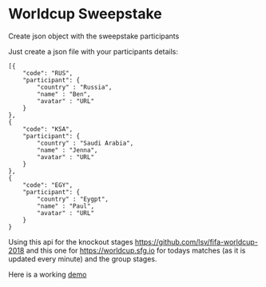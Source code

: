 # Worldcup Sweepstake

Create json object with the sweepstake participants

Just create a json file with your participants details:

````
[{
    "code": "RUS",
    "participant": {
        "country" : "Russia",
    	"name" : "Ben",
    	"avatar" : "URL"
    }
},
{
    "code": "KSA",
    "participant": {
        "country" : "Saudi Arabia",
    	"name" : "Jenna",
    	"avatar" : "URL"
    }
},
{
    "code": "EGY",
    "participant": {
        "country" : "Eygpt",
    	"name" : "Paul",
    	"avatar" : "URL"
    }
}

````



Using this api for the knockout stages https://github.com/lsv/fifa-worldcup-2018 and this one for https://worldcup.sfg.io for todays matches (as it is updated every minute) and the group stages.

Here is a working <a href="https://rodfarry.co.uk/sweep/" target="_blank">demo</a>
